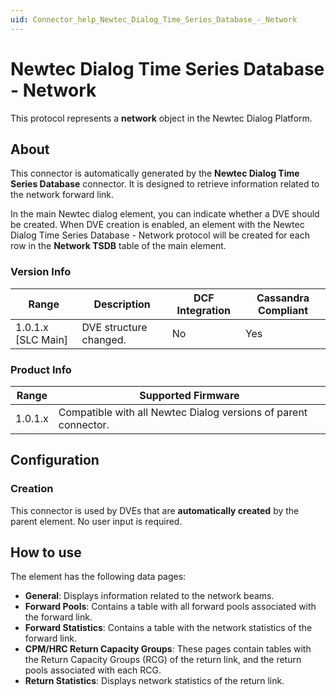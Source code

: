 ```yaml
---
uid: Connector_help_Newtec_Dialog_Time_Series_Database_-_Network
---
```


# Newtec Dialog Time Series Database - Network

This protocol represents a **network** object in the Newtec Dialog Platform.

## About

This connector is automatically generated by the **Newtec Dialog Time Series Database** connector. It is designed to retrieve information related to the network forward link.

In the main Newtec dialog element, you can indicate whether a DVE should be created. When DVE creation is enabled, an element with the Newtec Dialog Time Series Database - Network protocol will be created for each row in the **Network TSDB** table of the main element.

### Version Info

| **Range**            | **Description**               | **DCF Integration** | **Cassandra Compliant** |
|----------------------|-------------------------------|---------------------|-------------------------|
| 1.0.1.x [SLC Main]   | DVE structure changed. | No                  | Yes                     |

### Product Info

| Range     | Supported Firmware                                           |
|------------------|--------------------------------------------------------------|
| 1.0.1.x          | Compatible with all Newtec Dialog versions of parent connector. |

## Configuration

### Creation

This connector is used by DVEs that are **automatically created** by the parent element. No user input is required.

## How to use

The element has the following data pages:

- **General**: Displays information related to the network beams.
- **Forward Pools**: Contains a table with all forward pools associated with the forward link.
- **Forward Statistics**: Contains a table with the network statistics of the forward link.
- **CPM/HRC Return Capacity Groups**: These pages contain tables with the Return Capacity Groups (RCG) of the return link, and the return pools associated with each RCG.
- **Return Statistics**: Displays network statistics of the return link.

